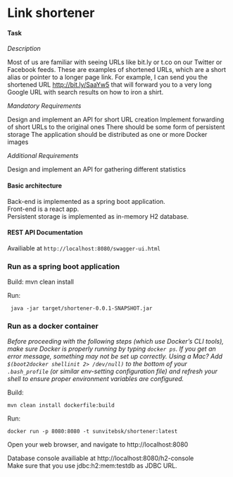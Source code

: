 # Link shortener

#### Task
_Description_  

Most of us are familiar with seeing URLs like bit.ly or t.co on our Twitter or Facebook feeds. These are examples of shortened URLs, which are a short alias or pointer to a longer page link. For example, I can send you the shortened URL http://bit.ly/SaaYw5 that will forward you to a very long Google URL with search results on how to iron a shirt.

_Mandatory Requirements_

Design and implement an API for short URL creation
Implement forwarding of short URLs to the original ones
There should be some form of persistent storage
The application should be distributed as one or more Docker images  

_Additional Requirements_

Design and implement an API for gathering different statistics

#### Basic architecture

Back-end is implemented as a spring boot application.  
Front-end is a react app.  
Persistent storage is implemented as in-memory H2 database. 

#### REST API Documentation

Availiable at `http://localhost:8080/swagger-ui.html`

### Run as a spring boot application

Build: mvn clean install  

Run:    

` java -jar target/shortener-0.0.1-SNAPSHOT.jar`

### Run as a docker container

_Before proceeding with the following steps (which use Docker’s CLI tools), 
make sure Docker is properly running by typing `docker ps`. If you get an error 
message, something may not be set up correctly. Using a Mac? 
Add `$(boot2docker shellinit 2> /dev/null)` to the bottom of your `.bash_profile` 
(or similar env-setting configuration file) and refresh your shell to ensure proper 
environment variables are configured._  

 Build:  
 
  `mvn clean install dockerfile:build`  
 
 Run:  
 
 `docker run -p 8080:8080 -t sunvitebsk/shortener:latest`
 

Open your web browser, and navigate to http://localhost:8080

Database console availiable at http://localhost:8080/h2-console  
Make sure that you use jdbc:h2:mem:testdb as JDBC URL.